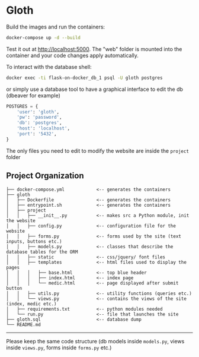 # Gloth

Build the images and run the containers:

```sh
docker-compose up -d --build
```

Test it out at [http://localhost:5000](http://localhost:5000). The "web" folder is mounted into the container and your code changes apply automatically.

To interact with the database shell:
```sh
docker exec -ti flask-on-docker_db_1 psql -U gloth postgres
```

or simply use a database tool to have a graphical interface to edit the db (dbeaver for example)
```python
POSTGRES = {
    'user': 'gloth',
    'pw': 'password',
    'db': 'postgres',
    'host': 'localhost',
    'port': '5432',
}
```

The only files you need to edit to modify the website are inside the `project` folder

Project Organization
------------

    ├── docker-compose.yml            <-- generates the containers
    ├── gloth
    │   ├── Dockerfile                <-- generates the containers
    │   ├── entrypoint.sh             <-- generates the containers
    │   ├── project
    │   │   ├── __init__.py           <-- makes src a Python module, init the website
    │   │   ├── config.py             <-- configuration file for the website
    │   │   ├── forms.py              <-- forms used by the site (text inputs, buttons etc.)
    │   │   ├── models.py             <-- classes that describe the database tables for the ORM
    │   │   ├── static                <-- css/jquery/ font files
    │   │   ├── templates             <-- html files used to display the pages
    │   │   │   ├── base.html         <-- top blue header
    │   │   │   ├── index.html        <-- index page
    │   │   │   └── medic.html        <-- page displayed after submit button
    │   │   ├── utils.py              <-- utility functions (queries etc.)
    │   │   └── views.py              <-- contains the views of the site (index, medic etc.)
    │   ├── requirements.txt          <-- python modules needed
    │   └── run.py                    <-- file that launches the site
    ├── gloth.sql                     <-- database dump
    └── README.md

--------

Please keep the same code structure (db models inside `models.py`, views inside `views.py`, forms inside `forms.py` etc.)